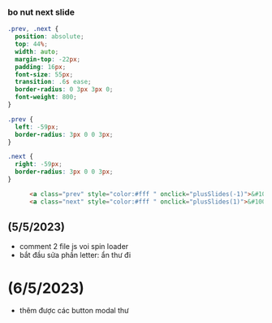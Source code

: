 ### bo nut next slide
```css
.prev, .next {
  position: absolute;
  top: 44%;
  width: auto;
  margin-top: -22px;
  padding: 16px;
  font-size: 55px;
  transition: .6s ease;
  border-radius: 0 3px 3px 0;
  font-weight: 800;
}

.prev {
  left: -59px;
  border-radius: 3px 0 0 3px;
}

.next {
  right: -59px;
  border-radius: 3px 0 0 3px;
}
```


```html
      <a class="prev" style="color:#fff " onclick="plusSlides(-1)">&#10094;</a>
      <a class="next" style="color:#fff " onclick="plusSlides(1)">&#10095;</a>
```

## (5/5/2023)

- comment 2 file js voi spin loader
- bắt đầu sửa phần letter: ẩn thư đi

# (6/5/2023)

- thêm được các button modal thư


